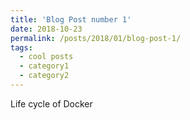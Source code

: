```yaml
---
title: 'Blog Post number 1'
date: 2018-10-23
permalink: /posts/2018/01/blog-post-1/
tags:
  - cool posts
  - category1
  - category2
---
```


Life cycle of Docker